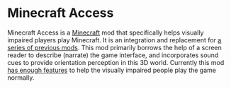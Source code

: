 # Minecraft Access

Minecraft Access is a [Minecraft](https://www.minecraft.net) mod that specifically helps visually impaired players play Minecraft.
It is an integration and replacement for [a series of previous mods](https://github.com/accessible-minecraft).
This mod primarily borrows the help of a screen reader to describe (narrate) the game interface, and incorporates sound cues to provide orientation perception in this 3D world.
Currently this mod [has enough features](doc/FAQ.md#is-the-mod-enough-to-play-the-game-normally) to help the visually impaired people play the game normally.

